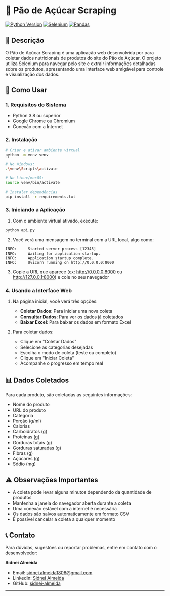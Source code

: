 # 🛒 Pão de Açúcar Scraping

[![Python Version](https://img.shields.io/badge/python-3.8%2B-blue.svg)](https://www.python.org/downloads/)
[![Selenium](https://img.shields.io/badge/selenium-4.0%2B-orange.svg)](https://www.selenium.dev/)
[![Pandas](https://img.shields.io/badge/pandas-latest-blue.svg)](https://pandas.pydata.org/)

## 📝 Descrição

O Pão de Açúcar Scraping é uma aplicação web desenvolvida por para coletar dados nutricionais de produtos do site do Pão de Açúcar. O projeto utiliza Selenium para navegar pelo site e extrair informações detalhadas sobre os produtos, apresentando uma interface web amigável para controle e visualização dos dados.

## 🚀 Como Usar

### 1. Requisitos do Sistema

- Python 3.8 ou superior
- Google Chrome ou Chromium
- Conexão com a Internet

### 2. Instalação

```bash
# Criar e ativar ambiente virtual
python -m venv venv

# No Windows:
.\venv\Scripts\activate

# No Linux/macOS:
source venv/bin/activate

# Instalar dependências
pip install -r requirements.txt
```

### 3. Iniciando a Aplicação

1. Com o ambiente virtual ativado, execute:
```bash
python api.py
```

2. Você verá uma mensagem no terminal com a URL local, algo como:
```
INFO:     Started server process [12345]
INFO:     Waiting for application startup.
INFO:     Application startup complete.
INFO:     Uvicorn running on http://0.0.0.0:8000
```

3. Copie a URL que aparece (ex: http://0.0.0.0:8000 ou http://127.0.0.1:8000) e cole no seu navegador

### 4. Usando a Interface Web

1. Na página inicial, você verá três opções:
   - **Coletar Dados**: Para iniciar uma nova coleta
   - **Consultar Dados**: Para ver os dados já coletados
   - **Baixar Excel**: Para baixar os dados em formato Excel

2. Para coletar dados:
   - Clique em "Coletar Dados"
   - Selecione as categorias desejadas
   - Escolha o modo de coleta (teste ou completo)
   - Clique em "Iniciar Coleta"
   - Acompanhe o progresso em tempo real

## 📊 Dados Coletados

Para cada produto, são coletadas as seguintes informações:
- Nome do produto
- URL do produto
- Categoria
- Porção (g/ml)
- Calorias
- Carboidratos (g)
- Proteínas (g)
- Gorduras totais (g)
- Gorduras saturadas (g)
- Fibras (g)
- Açúcares (g)
- Sódio (mg)

## ⚠️ Observações Importantes

- A coleta pode levar alguns minutos dependendo da quantidade de produtos
- Mantenha a janela do navegador aberta durante a coleta
- Uma conexão estável com a internet é necessária
- Os dados são salvos automaticamente em formato CSV
- É possível cancelar a coleta a qualquer momento

## 📞 Contato

Para dúvidas, sugestões ou reportar problemas, entre em contato com o desenvolvedor:

**Sidnei Almeida**
- Email: sidnei.almeida1806@gmail.com
- LinkedIn: [Sidnei Almeida](https://www.linkedin.com/in/saaelmeida93/)
- GitHub: [sidnei-almeida](https://github.com/sidnei-almeida)

---
